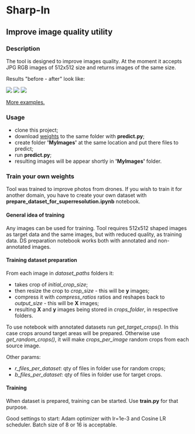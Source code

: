 # Sharp-In
## Improve image quality utility

### Description

The tool is designed to improve images quality. At the moment it accepts JPG RGB images of 512x512 size and returns images of the same size. 

Results "before - after" look like:

<img src = "https://github.com/lacmus-foundation/sharp-in/blob/master/images/59.jpg">

<img src = "https://github.com/lacmus-foundation/sharp-in/blob/master/images/75.jpg">

<img src = "https://github.com/lacmus-foundation/sharp-in/blob/master/images/109.jpg">

[More examples.](https://github.com/lacmus-foundation/sharp-in/blob/master/images)

### Usage

- clone this project;
- download [weights](https://drive.google.com/file/d/1vYSVbBqZt15jGuVkkMWxK98ORmi6yjp-/view?usp=sharing) to the same folder with **predict.py**;
- create folder **'MyImages'** at the same location and put there files to predict;
- run **predict.py**;
- resulting images will be appear shortly in **'MyImages'** folder.


### Train your own weights
Tool was trained to improve photos from drones. If you wish to train it for another domain, you have to create your own dataset with **prepare_dataset_for_superresolution.ipynb** notebook.


#### General idea of training
Any images can be used for training. Tool requires 512x512 shaped images as target data and the same images, but with reduced quality, as training data.
DS preparation notebook works both with annotated and non-annotated images. 


#### Training dataset preparation
From each image in *dataset_paths* folders it:
- takes crop of *initial_crop_size*;
- then resize the crop to *crop_size* - this will be **y** images;
- compress it with *compress_ratios* ratios and reshapes back to *output_size* - this will be **X** images;
- resulting **X** and **y** images being stored in *crops_folder*, in respective folders.

To use notebook with annotated datasets run *get_target_crops()*. In this case crops around target areas will be prepared. 
Otherwise use *get_random_crops()*, it will make *crops_per_image* random crops from each source image.

Other params:
- *r_files_per_dataset*: qty of files in folder use for random crops;
- *b_files_per_dataset*: qty of files in folder use for target crops.


#### Training

When dataset is prepared, training can be started. Use **train.py** for that purpose.

Good settings to start: Adam optimizer with lr=1e-3 and Cosine LR scheduler. Batch size of 8 or 16 is acceptable.



 



